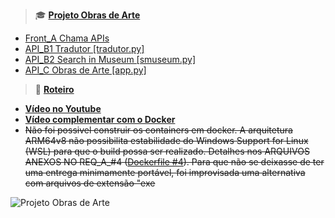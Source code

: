 > 🎓 __[Projeto Obras de Arte](https://github.com/Moriblo/ObA/blob/main/README.md)__

* [Front_A Chama APIs](https://github.com/Moriblo/front/blob/main/README.md)
* [API_B1 Tradutor [tradutor.py]](https://github.com/Moriblo/tradutor/blob/main/README.md)
* [API_B2 Search in Museum [smuseum.py]](https://github.com/Moriblo/smuseum/blob/main/README.md)
* [API_C Obras de Arte [app.py]](https://github.com/Moriblo/app/blob/main/README.md)

>🎥  __[Roteiro](https://github.com/Moriblo/front/issues/5)__
* __[Vídeo no Youtube](https://youtu.be/DiFdYBtxhIs)__
* __[Vídeo complementar com o Docker]()__
* ~~Não foi possivel construir os containers em docker. A arquitetura ARM64v8 não possibilita estabilidade do Windows Support for Linux (WSL) para que o build possa ser realizado. Detalhes nos ARQUIVOS ANEXOS NO REQ_A_#4 ([Dockerfile #4](https://github.com/Moriblo/front/issues/4)). Para que não se deixasse de ter uma entrega minimamente portável, foi improvisada uma alternativa com arquivos de extensão "exe~~
  
![Projeto Obras de Arte](https://upload.wikimedia.org/wikipedia/commons/thumb/a/a2/Louvre_Courtyard%2C_Looking_West.jpg/800px-Louvre_Courtyard%2C_Looking_West.jpg)

<!--
**Moriblo/moriblo** is a ✨ _special_ ✨ repository because its `README.md` (this file) appears on your GitHub profile.

Here are some ideas to get you started:

- 🔭 I’m currently working on ...
- 🌱 I’m currently learning ...
- 👯 I’m looking to collaborate on ...
- 🤔 I’m looking for help with ...
- 💬 Ask me about ...
- 📫 How to reach me: ...
- 😄 Pronouns: ...
- ⚡ Fun fact: ...
-->
